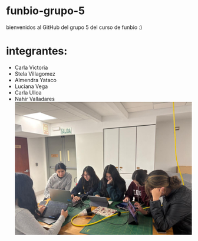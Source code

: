# funbio-grupo-5
bienvenidos al GitHub del grupo 5 del curso de funbio :)

# integrantes:
- Carla Victoria
- Stela Villagomez
- Almendra Yataco
- Luciana Vega
- Carla Ulloa
- Nahir Valladares
![imagen de WhatsApp](Imagenes/foto_grupal.jpg)

